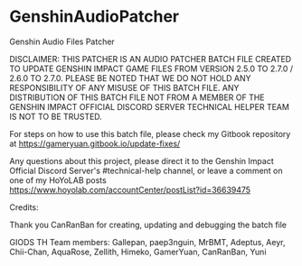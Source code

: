 # GenshinAudioPatcher
Genshin Audio Files Patcher 

DISCLAIMER: THIS PATCHER IS AN AUDIO PATCHER BATCH FILE CREATED TO UPDATE GENSHIN IMPACT GAME FILES FROM VERSION 2.5.0 TO 2.7.0 / 2.6.0 TO 2.7.0. PLEASE BE NOTED THAT WE DO NOT HOLD ANY RESPONSIBILITY OF ANY MISUSE OF THIS BATCH FILE. ANY DISTRIBUTION OF THIS BATCH FILE NOT FROM A MEMBER OF THE GENSHIN IMPACT OFFICIAL DISCORD SERVER TECHNICAL HELPER TEAM IS NOT TO BE TRUSTED.

For steps on how to use this batch file, please check my Gitbook repository at https://gameryuan.gitbook.io/update-fixes/

Any questions about this project, please direct it to the Genshin Impact Official Discord Server's #technical-help channel, or leave a comment on one of my HoYoLAB posts https://www.hoyolab.com/accountCenter/postList?id=36639475

Credits:

Thank you CanRanBan for creating, updating and debugging the batch file

GIODS TH Team members: Gallepan, paep3nguin, MrBMT, Adeptus, Aeyr, Chii-Chan, AquaRose, Zellith, Himeko, GamerYuan, CanRanBan, Yuni
